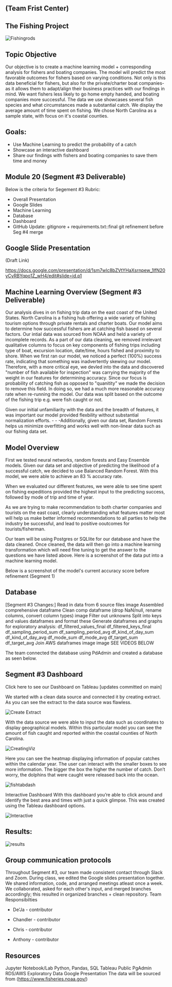 ## (Team Frist Center)
## The Fishing Project

![Fishingrods](https://user-images.githubusercontent.com/77905862/129496450-b1aead10-483b-4350-9848-6595e02b231c.png)



## Topic Objective
Our objective is to create a machine learning model + corresponding analysis for fishers and boating companies. The model will predict the most favorable outcomes for fishers based on varying conditions. Not only is this data beneficial for fishers, but also for the private/charter boat companies- as it allows them to adapt/align their business practices with our findings in mind. We want fishers less likely to go home empty handed, and boating companies more successful. The data we use showcases several fish species and what circumstances made a substantial catch. We display the average amount of time spent on fishing. We chose North Carolina as a sample state, with focus on it's coastal counties.

## Goals:
- Use Machine Learning to predict the probability of a catch
- Showcase an interactive dashboard
- Share our findings with fishers and boating companies to save them time and money


## Module 20 (Segment #3 Deliverable)
Below is the criteria for Segement #3 Rubric:
- Overall Presentation
- Google Slides
- Machine Learning
- Database
- Dashboard
- GitHub Update: gitignore + requirements.txt::final git refinement before Seg #4 merge

## Google Slide Presentation 
(Draft Link)

https://docs.google.com/presentation/d/1sm7wlc8bZVtYHaXsrnpew_1lfN20yCyRBYqpo1Z_wH4/edit#slide=id.p1

## Machine Learning Overview (Segment #3 Deliverable)
Our analysis dives in on fishing trip data on the east coast of the United States. North Carolina is a fishing hub offering a wide variety of fishing tourism options through private rentals and charter boats. Our model aims to determine how successful fishers are at catching fish based on several factors. Our intial data was sourced from NOAA and held a variety of incomplete records. As a part of our data cleaning, we removed irrelevant qualitative columns to focus on key components of fishing trips including type of boat, excursion location, date/time, hours fished and proximity to shore. When we first ran our model, we noticed a perfect (100%) success rate, indicating that something was inadvertently skewing our model. Therefore, with a more critical eye, we devled into the data and discovered "number of fish available for inspection" was carrying the majority of the weight in our features for determining accuracy. Since our focus is probability of catching fish as opposed to "quanitity" we made the decision to remove this field. In doing so, we had a much more reasonable accuracy rate when re-running the model. Our data was split based on the outcome of the fishing trip e.g. were fish caught or not.

Given our initial unfamiliarity with the data and the breadth of features, it was important our model provided flexbility without substantial normalization efforts. - - -Additionally, given our data set, Random Forests helps us minimize overfitting and works well with non-linear data such as our fishing data set.


## Model Overview
First we tested neural networks, random forests and Easy Ensemble models. Given our data set and objective of predicting the likelihood of a successful catch, we decided to use Balanced Random Forest. With this model, we were able to achieve an 83 % accuracy rate.

When we evaluated our different features, we were able to see time spent on fishing expeditions provided the highest input to the predicting success, followed by mode of trip and time of year.

As we are trying to make recommendation to both charter companies and tourists on the east coast, clearly understanding what features matter most will help us make better informed recommendations to all parties to help the industry be successful, and lead to positive ooutcomes for tourists/fisherman.

 
Our team will be using Postgres or SQLlite for our database and have the data cleaned. Once cleaned, the data will then go into a machine learning transformation which will need fine tuning to get the answer to the questions we have listed above. Here is a screenshot of the data put into a machine learning model.



Below is a screenshot of the model's current accuracy score before refinement (Segment 1)

## Database
[Segment #3 Changes:]
Read in data from 6 source files image
Assembled comprehensive dataframe
Clean comp dataframe (drop NaN/null, rename columns, convert column types) image
Filter out unknowns
Split into keys and values dataframes and format these
Generate dataframes and graphs for exploratory analysis:
df_filtered_values_final
df_filtered_keys_final
df_sampling_period_sum
df_sampling_period_avg
df_kind_of_day_sum
df_kind_of_day_avg
df_mode_sum
df_mode_avg
df_target_sum
df_target_avg
Join AWS dataframes image image
SEE VIDEOS BELOW


The team connected the database using PdAdmin and created a database as seen below.

## Segment #3 Dashboard
Click here to see our Dashboard on Tableau
[updates committed on main]

We started with a clean data source and connected it by creating extract.
As you can see the extract to the data source was flawless.

![Create Extract](https://user-images.githubusercontent.com/77905862/129496653-f04b2ced-6093-43e3-a8b9-e3f1a51f808d.png)

With the data source we were able to input the data such as coordinates to display geographical models.
Within this particular model you can see the amount of fish caught and reported within the coastal counties of North Carolina.

![CreatingViz](https://user-images.githubusercontent.com/77905862/129496673-f0becfe0-8a3f-4ac9-b9c9-b39a8e362e18.png)

Here you can see the heatmap displaying information of popular catches within the calendar year.
The user can interact with the smaller boxes to see more information.
The bigger the box the higher the number of catch.
Don’t worry, the dolphins that were caught were released back into the ocean.

![fishtabdash](https://user-images.githubusercontent.com/77905862/129496691-7924e343-fd41-4a84-ae05-8c543722459d.png)

Interactive Dashboard
With this dashboard you’re able to click around and identify the best area and times with just a quick glimpse. This was created using the Tableau dashboard options.

![Interactive](https://user-images.githubusercontent.com/77905862/129496717-d346885c-d076-46af-8f44-11523317b91c.png)

## Results:

![results](https://user-images.githubusercontent.com/77905862/129496739-cde9be94-2572-468f-926b-bce6e97844c7.png)


## Group communication protocols
Throughout Segment #3, our team made consistent contact through Slack and Zoom. During class, we edited the Google slides presentation together. We shared information, code, and arranged meetings atleast once a week. We collaborated, asked for each other's input, and merged branches accordingly; this resulted in organized branches + clean repository. 
Team Responsibilties

- De'Ja - contributor

- Chandler - contributor

- Chris - contributor

- Anthony - contributor

## Resources
Jupyter Notebook/Lab
Python, Pandas, SQL
Tableau Public
PgAdmin
RDS/AWS
Exploratory Data
Google Presentation
The data will be sourced from (https://www.fisheries.noaa.gov/)

